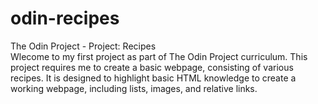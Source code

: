 # odin-recipes
The Odin Project - Project: Recipes  
Wlecome to my first project as part of The Odin Project curriculum. 
This project requires me to create a basic webpage, consisting of various recipes.
It is designed to highlight basic HTML knowledge to create a working webpage, including lists, images, and relative links. 